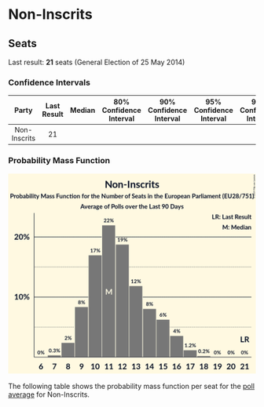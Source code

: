 # Non-Inscrits

## Seats

Last result: **21** seats (General Election of 25 May 2014)

### Confidence Intervals

| Party | Last Result | Median | 80% Confidence Interval | 90% Confidence Interval | 95% Confidence Interval | 99% Confidence Interval |
|:-----:|:-----------:|:------:|:-----------------------:|:-----------------------:|:-----------------------:|:-----------------------:|
| Non-Inscrits | 21 |  |  |  |  |  |

### Probability Mass Function

![Graph with seats probability mass function not yet produced](average-2019-05-23-seats-pmf-non-inscrits.png "Seats Probability Mass Function")

The following table shows the probability mass function per seat for the [poll average](average-2019-05-23.html) for Non-Inscrits.

